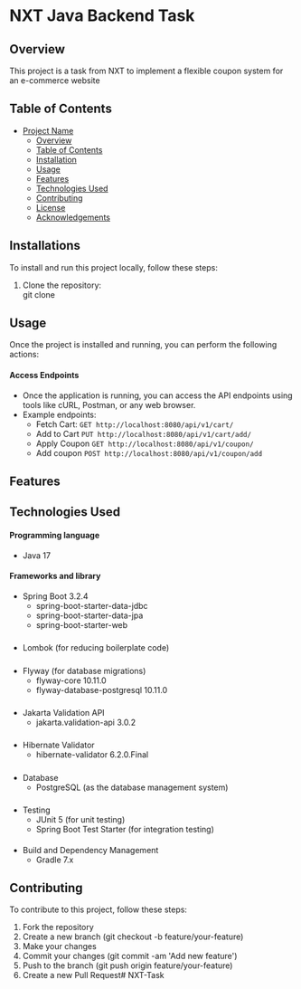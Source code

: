 # NXT Java Backend Task
## Overview 
This project is a task from NXT to implement a flexible coupon system for an e-commerce website

## Table of Contents

- [Project Name](#project-name)
    - [Overview](#overview)
    - [Table of Contents](#table-of-contents)
    - [Installation](#installation)
    - [Usage](#usage)
    - [Features](#features)
    - [Technologies Used](#technologies-used)
    - [Contributing](#contributing)
    - [License](#license)
    - [Acknowledgements](#acknowledgements)

## Installations
To install and run this project locally, follow these steps:
1. Clone the repository:    
    git clone

## Usage
Once the project is installed and running, you can perform the following actions:

####  Access Endpoints

* Once the application is running, you can access the API endpoints using tools like cURL, Postman, or any web browser.
* Example endpoints:
  * Fetch Cart:  `GET http://localhost:8080/api/v1/cart/`
  * Add to Cart `PUT http://localhost:8080/api/v1/cart/add/`
  * Apply Coupon  `GET http://localhost:8080/api/v1/coupon/`
  * Add coupon `POST http://localhost:8080/api/v1/coupon/add`


## Features

## Technologies Used
#### Programming language
* Java 17
#### Frameworks and library 
* Spring Boot 3.2.4
  * spring-boot-starter-data-jdbc
  * spring-boot-starter-data-jpa
  * spring-boot-starter-web
#####

* Lombok (for reducing boilerplate code)
#####

* Flyway (for database migrations)
  * flyway-core 10.11.0
  * flyway-database-postgresql 10.11.0

#####

* Jakarta Validation API
  * jakarta.validation-api 3.0.2

#####
* Hibernate Validator
  * hibernate-validator 6.2.0.Final

#####
* Database
  * PostgreSQL (as the database management system)

#####

* Testing
  * JUnit 5 (for unit testing)
  * Spring Boot Test Starter (for integration testing)
  
####
* Build and Dependency Management
  * Gradle 7.x


## Contributing
To contribute to this project, follow these steps:
1. Fork the repository
2. Create a new branch (git checkout -b feature/your-feature)
3. Make your changes
4. Commit your changes (git commit -am 'Add new feature')
5. Push to the branch (git push origin feature/your-feature)
6. Create a new Pull Request# NXT-Task
